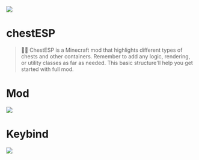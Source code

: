 <img align="centr" src="https://cdn.discordapp.com/attachments/745937151094423642/1114171333090218096/1685709531860.png">

# chestESP
> 🧑‍💻 ChestESP is a Minecraft mod that highlights different types of chests and other containers. Remember to add any logic, rendering, or utility classes as far as needed. This basic structure'll help you get started with full mod.

# Mod
<img align="centr" src="https://cdn.discordapp.com/attachments/745937151094423642/1114175221717532672/carbon_4.png">

# Keybind
<img align="centr" src="https://cdn.discordapp.com/attachments/745937151094423642/1114175221914677268/carbon_3.png">
